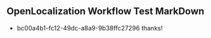 ## OpenLocalization Workflow Test MarkDown
* bc00a4b1-fc12-49dc-a8a9-9b38ffc27296 thanks!

<!--HONumber=Aug16_HO5-->


